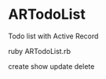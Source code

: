 # ARTodoList
Todo list with Active Record
      
ruby ARTodoList.rb <action>

<action>
  create
  show
  update <index>
  delete <indexes split by space>
  
